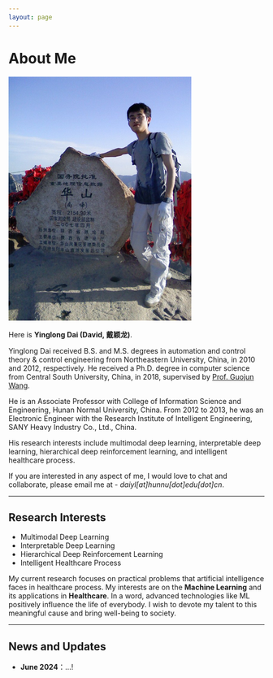 ```yaml
---
layout: page
---
```


# About Me

<img src="dai.jpg" class="floatpic" width="360" height="480">

Here is **Yinglong Dai (David, 戴颖龙)**.

Yinglong Dai received B.S. and M.S. degrees in automation and control theory & control engineering from Northeastern University, China, in 2010 and 2012, respectively. He received a Ph.D. degree in computer science from Central South University, China, in 2018, supervised by [Prof. Guojun Wang](https://trust.gzhu.edu.cn/faculty/~csgjwang/index.html). 

He is an Associate Professor with College of Information Science and Engineering, Hunan Normal University, China. From 2012 to 2013, he was an Electronic Engineer with the Research Institute of Intelligent Engineering, SANY Heavy Industry Co., Ltd., China. 

His research interests include multimodal deep learning, interpretable deep learning, hierarchical deep reinforcement learning, and intelligent healthcare process.

If you are interested in any aspect of me, I would love to chat and collaborate, please email me at - *daiyl[at]hunnu[dot]edu[dot]cn*.

<!-- ## Academic Background

- **Sep 2013 - June 2018:** Central South University (PhD, supervised by [Prof. Guojun Wang](https://trust.gzhu.edu.cn/faculty/~csgjwang/index.html))
- **Sep 2010 - June 2012:** Northestern University (MS, supervised by [Prof. Xianwen Gao](https://www.csauthors.net/xianwen-gao/))
- **Sep 2006 - June 2010:** Northestern University at Qinhuangdao (BS)
-->
---

## Research Interests

- Multimodal Deep Learning
- Interpretable Deep Learning
- Hierarchical Deep Reinforcement Learning
- Intelligent Healthcare Process

My current research focuses on practical problems that artificial intelligence faces in healthcare process. My interests are on the **Machine Learning** and its applications in **Healthcare**. In a word, advanced technologies like ML positively influence the life of everybody.  I wish to devote my talent to this meaningful cause and bring well-being to society.

---

## News and Updates

- **June 2024**：...!

